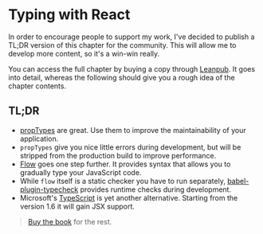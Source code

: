 # Typing with React

In order to encourage people to support my work, I've decided to publish a TL;DR version of this chapter for the community. This will allow me to develop more content, so it's a win-win really.

You can access the full chapter by buying a copy through [Leanpub](https://leanpub.com/survivejs_webpack_react). It goes into detail, whereas the following should give you a rough idea of the chapter contents.

## TL;DR

* [propTypes](https://facebook.github.io/react/docs/reusable-components.html) are great. Use them to improve the maintainability of your application.
* `propTypes` give you nice little errors during development, but will be stripped from the production build to improve performance.
* [Flow](http://flowtype.org) goes one step further. It provides syntax that allows you to gradually type your JavaScript code.
* While `flow` itself is a static checker you have to run separately, [babel-plugin-typecheck](https://github.com/codemix/babel-plugin-typecheck) provides runtime checks during development.
* Microsoft's [TypeScript](http://www.typescriptlang.org/) is yet another alternative. Starting from the version 1.6 it will gain JSX support.

> [Buy the book](https://leanpub.com/survivejs_webpack_react) for the rest.
